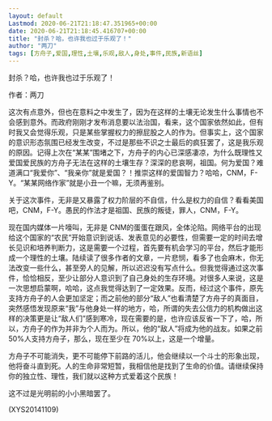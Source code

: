 ```yaml
---
layout: default
Lastmod: 2020-06-21T21:18:47.351965+00:00
date: 2020-06-21T21:18:45.416707+00:00
title: "封杀？哈，也许我也过于乐观了！"
author: "两刀"
tags: [方舟子,爱国,理性,土壤,乐观,敌人,身处,事件,民族,新语丝]
---
```


封杀？哈，也许我也过于乐观了！

作者：两刀

这次有点意外，但也在意料之中发生了，因为在这样的土壤无论发生什么事情也不会感到意外。而政府刚刚才发布消息要以法治国，看来，这个国家依然如此，但有时我又会觉得乐观，只是某些掌握权力的擦屁股之人的作为。但事实上，这个国家的意识形态氛围已经发生改变，不过是那些不识之士最后的疯狂罢了，这是我乐观的原因。记得上次在“某某”围堵之下，方舟子的内心已深感凄凉，为什么既理性又爱国爱民族的方舟子无法在这样的土壤生存？深深的悲哀啊，祖国。何为爱国？难道满口“我爱你”、“我亲你”就是爱国？！推崇这样的爱国智力？哈哈，CNM，F-Y。“某某网络作家”就是小丑一个嘛，无须再鉴别。

关于这次事件，无非是又暴露了权力阶层的不自信，什么是权力的自信？看看美国吧，CNM，F-Y。愚民的作法才是祖国、民族的叛徒，罪人，CNM，F-Y。

现在国内媒体一片嚎叫，无非是 CNM的蛋蛋在跟风，全体沦陷。网络平台的出现给这个国家的“农民”开始意识到说话、发表意见的必要性，但需要一定的时间去增长见识和培养判断力，这是需要一个过程，首先要有机会学习的平台，然后才能形成一个理性的土壤。陆续读了很多作者的文章，一片悲悯，看多了也会麻木，你无法改变一些什么，甚至旁人的见解，所以迟迟没有写点什么。但我觉得通过这次事件，恰恰相反，至少让部分人意识到了自己身处的生存环境。对很多人来说，这是一次思想启蒙啊，哈哈，这点我觉得达到了一定效果。反而，经过这个事件，原先支持方舟子的人会更加坚定；而之前他的部分“敌人”也看清楚了方舟子的真面目，突然感悟发现原来“我”与他身处一样的地方，哈，所谓的失去公信力的机构做出这样的决策更是让“敌人们”感到寒冷，现在需要的是，也许应该反省一下了，哈，所以，方舟子的作为并非为个人而为。所以，他的“敌人”将成为他的战友。如果之前 50%人支持方舟子，那么，现在至少在 70%以上，这是一个增量。

方舟子不可能消失，更不可能停下前路的活儿，他会继续以一个斗士的形象出现，他将奋斗直到死。人的生命非常短暂，我相信他是找到了生命的价值。请继续保持你的独立性、理性，我们就以这种方式爱着这个民族！

这不过是光明前的小小黑暗罢了。

(XYS20141109)

